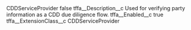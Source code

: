 <?xml version="1.0" encoding="UTF-8"?>
<CustomMetadata xmlns="http://soap.sforce.com/2006/04/metadata" xmlns:xsi="http://www.w3.org/2001/XMLSchema-instance" xmlns:xsd="http://www.w3.org/2001/XMLSchema">
    <label>CDDServiceProvider</label>
    <protected>false</protected>
    <values>
        <field>tffa__Description__c</field>
        <value xsi:type="xsd:string">Used for verifying party information as a CDD due diligence flow.</value>
    </values>
    <values>
        <field>tffa__Enabled__c</field>
        <value xsi:type="xsd:boolean">true</value>
    </values>
    <values>
        <field>tffa__ExtensionClass__c</field>
        <value xsi:type="xsd:string">CDDServiceProvider</value>
    </values>
</CustomMetadata>
